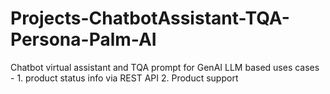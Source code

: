 # Projects-ChatbotAssistant-TQA-Persona-Palm-AI
Chatbot virtual assistant and TQA prompt for GenAI LLM based uses cases - 1. product status info via REST API 2. Product support
